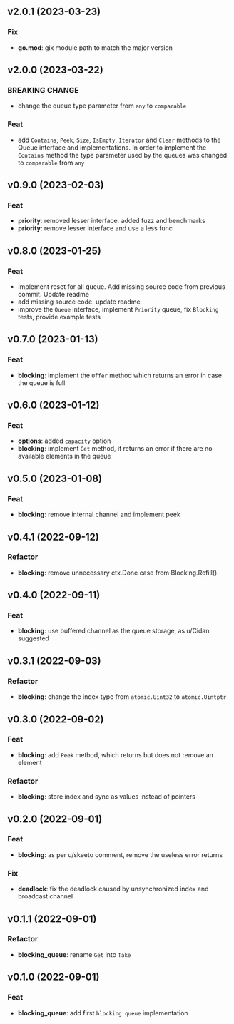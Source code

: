 ## v2.0.1 (2023-03-23)

### Fix

- **go.mod**: gix module path to match the major version

## v2.0.0 (2023-03-22)

### BREAKING CHANGE

- change the queue type parameter from `any` to `comparable`

### Feat

- add `Contains`, `Peek`, `Size`, `IsEmpty`, `Iterator` and `Clear` methods to the Queue interface and implementations. In order to implement the `Contains` method the type parameter used by the queues was changed to `comparable` from `any`

## v0.9.0 (2023-02-03)

### Feat

- **priority**: removed lesser interface. added fuzz and benchmarks
- **priority**: remove lesser interface and use a less func

## v0.8.0 (2023-01-25)

### Feat

- Implement reset for all queue. Add missing source code from previous commit. Update readme
- add missing source code. update readme
- improve the `Queue` interface, implement `Priority` queue, fix `Blocking` tests, provide example tests

## v0.7.0 (2023-01-13)

### Feat

- **blocking**: implement the `Offer` method which returns an error in case the queue is full

## v0.6.0 (2023-01-12)

### Feat

- **options**: added `capacity` option
- **blocking**: implement `Get` method, it returns an error if there are no available elements in the queue

## v0.5.0 (2023-01-08)

### Feat

- **blocking**: remove internal channel and implement peek

## v0.4.1 (2022-09-12)

### Refactor

- **blocking**: remove unnecessary ctx.Done case from Blocking.Refill()

## v0.4.0 (2022-09-11)

### Feat

- **blocking**: use buffered channel as the queue storage, as u/Cidan suggested

## v0.3.1 (2022-09-03)

### Refactor

- **blocking**: change the index type from `atomic.Uint32` to `atomic.Uintptr`

## v0.3.0 (2022-09-02)

### Feat

- **blocking**: add `Peek` method, which returns but does not remove an element

### Refactor

- **blocking**: store index and sync as values instead of pointers

## v0.2.0 (2022-09-01)

### Feat

- **blocking**: as per u/skeeto comment, remove the useless error returns

### Fix

- **deadlock**: fix the deadlock caused by unsynchronized index and broadcast channel

## v0.1.1 (2022-09-01)

### Refactor

- **blocking_queue**: rename `Get` into `Take`

## v0.1.0 (2022-09-01)

### Feat

- **blocking_queue**: add first `blocking queue` implementation
